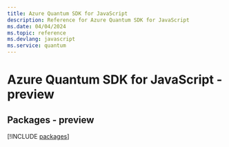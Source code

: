 ```yaml
---
title: Azure Quantum SDK for JavaScript
description: Reference for Azure Quantum SDK for JavaScript
ms.date: 04/04/2024
ms.topic: reference
ms.devlang: javascript
ms.service: quantum
---
```

# Azure Quantum SDK for JavaScript - preview
## Packages - preview
[!INCLUDE [packages](quantum-index.md)]